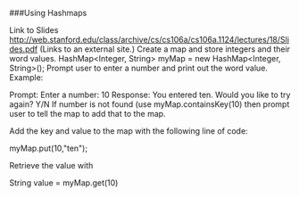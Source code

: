 ###Using Hashmaps

Link to Slides http://web.stanford.edu/class/archive/cs/cs106a/cs106a.1124/lectures/18/Slides.pdf (Links to an external site.)
Create a map and store integers and their word values.
HashMap<Integer, String> myMap = new HashMap<Integer, String>();
Prompt user to enter a number and print out the word value. 
Example:

Prompt: Enter a number: 10
Response: You entered ten.
Would you like to try again? Y/N
If number is not found (use myMap.containsKey(10) then prompt user to tell the map to add that to the map.

Add the key and value to the map with the following line of code:

myMap.put(10,"ten");

Retrieve the value with

String value = myMap.get(10)

